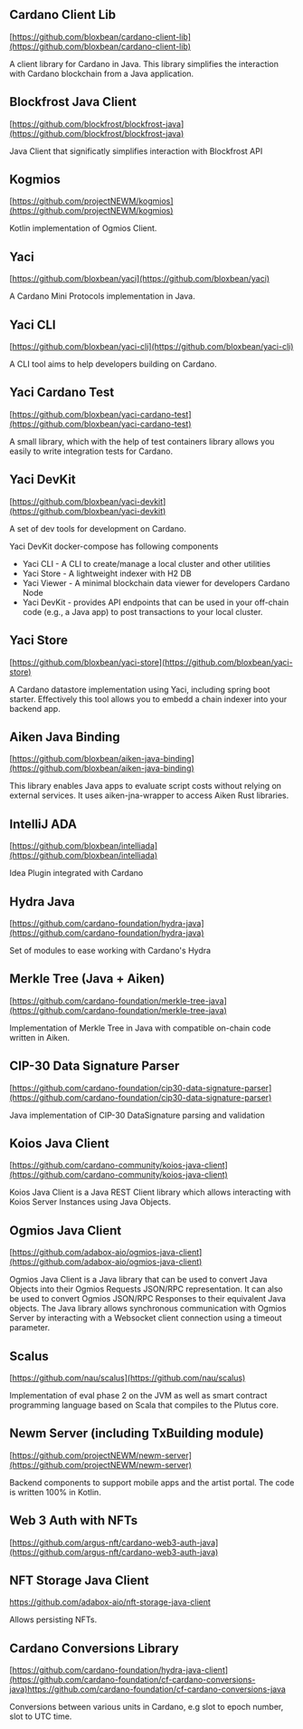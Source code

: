 ## Cardano Client Lib

[https://github.com/bloxbean/cardano-client-lib](https://github.com/bloxbean/cardano-client-lib)

A client library for Cardano in Java. This library simplifies the interaction with Cardano blockchain from a Java application.

## Blockfrost Java Client

[https://github.com/blockfrost/blockfrost-java](https://github.com/blockfrost/blockfrost-java)

Java Client that significatly simplifies interaction with Blockfrost API

## Kogmios

[https://github.com/projectNEWM/kogmios](https://github.com/projectNEWM/kogmios)

Kotlin implementation of Ogmios Client.

## Yaci
[https://github.com/bloxbean/yaci](https://github.com/bloxbean/yaci)

A Cardano Mini Protocols implementation in Java.

## Yaci CLI

[https://github.com/bloxbean/yaci-cli](https://github.com/bloxbean/yaci-cli)

A CLI tool aims to help developers building on Cardano.

## Yaci Cardano Test

[https://github.com/bloxbean/yaci-cardano-test](https://github.com/bloxbean/yaci-cardano-test)

A small library, which with the help of test containers library allows you easily to write integration tests for Cardano.

## Yaci DevKit

[https://github.com/bloxbean/yaci-devkit](https://github.com/bloxbean/yaci-devkit)

A set of dev tools for development on Cardano.

Yaci DevKit docker-compose has following components

- Yaci CLI - A CLI to create/manage a local cluster and other utilities
- Yaci Store - A lightweight indexer with H2 DB
- Yaci Viewer - A minimal blockchain data viewer for developers Cardano Node
- Yaci DevKit - provides API endpoints that can be used in your off-chain code (e.g., a Java app) to post transactions to your local cluster.

## Yaci Store

[https://github.com/bloxbean/yaci-store](https://github.com/bloxbean/yaci-store)

A Cardano datastore implementation using Yaci, including spring boot starter. Effectively this tool allows you to embedd a chain indexer into your backend app.

## Aiken Java Binding

[https://github.com/bloxbean/aiken-java-binding](https://github.com/bloxbean/aiken-java-binding)

This library enables Java apps to evaluate script costs without relying on external services. It uses aiken-jna-wrapper to access Aiken Rust libraries.

## IntelliJ ADA

[https://github.com/bloxbean/intelliada](https://github.com/bloxbean/intelliada)

Idea Plugin integrated with Cardano

## Hydra Java

[https://github.com/cardano-foundation/hydra-java](https://github.com/cardano-foundation/hydra-java)

Set of modules to ease working with Cardano's Hydra

## Merkle Tree (Java + Aiken)

[https://github.com/cardano-foundation/merkle-tree-java](https://github.com/cardano-foundation/merkle-tree-java)

Implementation of Merkle Tree in Java with compatible on-chain code written in Aiken.

## CIP-30 Data Signature Parser

[https://github.com/cardano-foundation/cip30-data-signature-parser](https://github.com/cardano-foundation/cip30-data-signature-parser)

Java implementation of CIP-30 DataSignature parsing and validation

## Koios Java Client

[https://github.com/cardano-community/koios-java-client](https://github.com/cardano-community/koios-java-client)

Koios Java Client is a Java REST Client library which allows interacting with Koios Server Instances using Java Objects.

## Ogmios Java Client

[https://github.com/adabox-aio/ogmios-java-client](https://github.com/adabox-aio/ogmios-java-client)

Ogmios Java Client is a Java library that can be used to convert Java Objects into their Ogmios Requests JSON/RPC representation. It can also be used to convert Ogmios JSON/RPC Responses to their equivalent Java objects.
The Java library allows synchronous communication with Ogmios Server by interacting with a Websocket client connection using a timeout parameter.

## Scalus

[https://github.com/nau/scalus](https://github.com/nau/scalus)

Implementation of eval phase 2 on the JVM as well as smart contract programming language based on Scala that compiles to the Plutus core.

## Newm Server (including TxBuilding module)

[https://github.com/projectNEWM/newm-server](https://github.com/projectNEWM/newm-server)

Backend components to support mobile apps and the artist portal. The code is written 100% in Kotlin.

## Web 3 Auth with NFTs

[https://github.com/argus-nft/cardano-web3-auth-java](https://github.com/argus-nft/cardano-web3-auth-java)

## NFT Storage Java Client

[https://github.com/adabox-aio/nft-storage-java-client ](https://github.com/adabox-aio/nft-storage-java-client)

Allows persisting NFTs.

## Cardano Conversions Library
[https://github.com/cardano-foundation/hydra-java-client](https://github.com/cardano-foundation/cf-cardano-conversions-java)https://github.com/cardano-foundation/cf-cardano-conversions-java

Conversions between various units in Cardano, e.g slot to epoch number, slot to UTC time.
